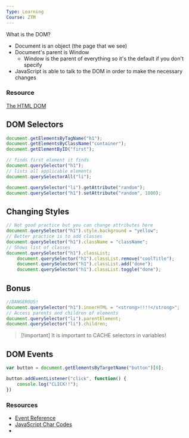 ```yaml
---
Type: Learning
Course: ZTM
---
```

What is the DOM? 
- Document is an object (the page that we see)
- Document's parent is Window 
  - Window is the parent of everything so it's the default if you don't specify 
- JavaScript is able to talk to the DOM in order to make the necessary changes
### Resource
[The HTML DOM](https://www.w3schools.com/js/js_htmldom.asp)
## DOM Selectors 
```js 
document.getElementsByTagName("h1");
document.getElementsByClassName("container");
document.getElementByID("first");

// finds first element it finds 
document.querySelector("h1");
// lists all applicable elements 
document.querySelectorAll("li");

document.querySelector("li").getAttribute("random");
document.querySelector("h1").setAttribute("random", 1000);
```
## Changing Styles 
```js 
// Not good practice but you can change attributes here 
document.querySelector("h1").style.background = "yellow"; 
// Better practice is to add classes 
document.querySelector("h1").className = "className";
// Shows list of classes
document.querySelector("h1").classList; 
	document.querySelector("h1").classList.remove("coolTitle");
	document.querySelector("h1").classList.add("done");
	document.querySelector("h1").classList.toggle("done");
```
## Bonus 
```js 
//DANGEROUS!
document.querySelector("h1").innerHTML = "<strong>!!!!</strong>"; 
// Access parents and children of elements
document.querySelector("li").parentElement;
document.querySelector("li").children;

```

> [!important] It is important to CACHE selectors in variables! 
## DOM Events 
```js 
var button = document.getElementsByTargetName("button")[0];

button.addEventListener("click", function() {
	console.log("CLICK!!");
})
```
### Resources 
- [Event Reference](https://developer.mozilla.org/en-US/docs/Web/Events)
- [JavaScript Char Codes](https://www.cambiaresearch.com/articles/15/javascript-char-codes-key-codes)
- 